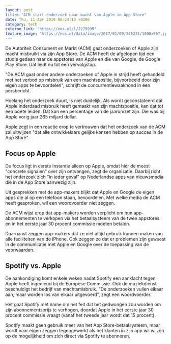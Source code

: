 ```yaml
---
layout: post
title: "ACM start onderzoek naar macht van Apple in App Store"
date: Thu, 11 Apr 2019 08:24:13 +0200
category: tech
externe_link: "https://nos.nl/l/2279939"
feature_image: "https://nos.nl/data/image/2017/01/09/345231/1008x567.jpg"
---
```


<p>De Autoriteit Consument en Markt (ACM) gaat onderzoeken of Apple zijn macht misbruikt via zijn App Store. De ACM heeft de afgelopen tijd een studie gedaan naar de appstores van Apple en die van Google, de Google Play Store. Dat leidt nu tot een vervolgstap.</p>
<p>"De ACM gaat onder andere onderzoeken of Apple in strijd heeft gehandeld met het verbod op misbruik van een machtspositie, bijvoorbeeld door zijn eigen apps te bevoordelen", schrijft de concurrentiewaakhond in een persbericht.</p>
<p>Hoelang het onderzoek duurt, is niet duidelijk. Als wordt geconstateerd dat Apple inderdaad misbruik heeft gemaakt van zijn machtspositie, kan dat tot een boete leiden. Dat kan een percentage van de jaaromzet zijn. Die was bij Apple vorig jaar 265 miljard dollar.</p>
<p>Apple zegt in een reactie erop te vertrouwen dat het onderzoek van de ACM zal uitwijzen "dat alle ontwikkelaars gelijke kansen hebben op succes in de App Store".</p>
<h2>Focus op Apple</h2>
<p>De focus ligt in eerste instantie alleen op Apple, omdat hier de meest "concrete signalen" over zijn ontvangen, zegt de organisatie. Daarbij richt het onderzoek zich "in ieder geval" op Nederlandse apps van nieuwsmedia die in de App Store aanwezig zijn.</p>
<p>Uit gesprekken met de app-makers blijkt dat Apple en Google de eigen apps die al op een telefoon staan, bevoordelen. Met welke media de ACM heeft gesproken, wil een woordvoerder niet zeggen.</p>
<p>De ACM wijst erop dat app-makers worden verplicht om hun app-abonnementen te verkopen via het betaalsysteem van de twee appstores en in het eerste jaar 30 procent commissie moeten betalen.</p>
<p>Daarnaast zeggen app-makers dat ze niet altijd gebruik kunnen maken van alle faciliteiten van de iPhone. Ook zeggen ze dat er problemen zijn geweest in de communicatie met Apple en Google over de toepassing van de voorwaarden.</p>
<h2>Spotify vs. Apple</h2>
<p>De aankondiging komt enkele weken nadat Spotify een aanklacht tegen Apple heeft ingediend bij de Europese Commissie. Ook de muziekdienst beschuldigt het bedrijf van machtsmisbruik. "De onderzoeken vullen elkaar aan, maar worden los van elkaar uitgevoerd", zegt een woordvoerder.</p>
<p>Het gaat Spotify met name om het feit dat het gedwongen zou worden om zijn abonnementsprijs te verhogen, doordat Apple in het eerste jaar 30 procent commissie vraagt (vanaf het tweede jaar wordt dat 15 procent).</p>
<p>Spotify maakt geen gebruik meer van het App Store-betaalsysteem, maar wordt naar eigen zeggen tegengewerkt als het klanten in zijn app wil wijzen op de mogelijkheid om zich direct via Spotify te abonneren.</p>
